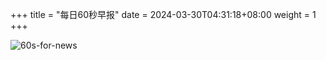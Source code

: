 +++
title = "每日60秒早报"
date = 2024-03-30T04:31:18+08:00
weight = 1
+++

![60s-for-news](/img/zaobao/zaobao.png "由 ALAPI 提供支持")
